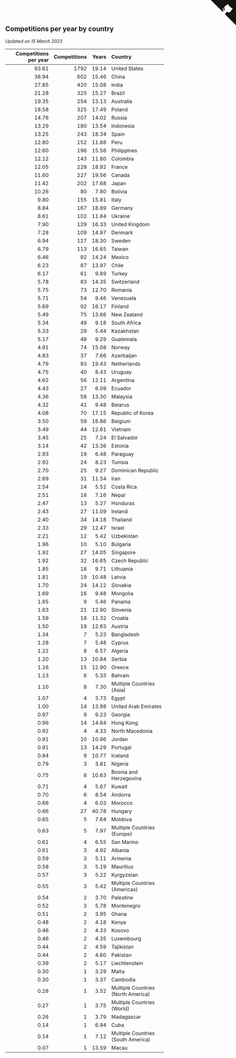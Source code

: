 ## Competitions per year by country

*Updated on 15 March 2023*

| Competitions per year | Competitions | Years | Country |
| ---: | ---: | ---: | :--- |
| 93.61 | 1792 | 19.14 | United States |
| 38.94 | 602 | 15.46 | China |
| 27.85 | 420 | 15.08 | India |
| 21.28 | 325 | 15.27 | Brazil |
| 19.35 | 254 | 13.13 | Australia |
| 18.58 | 325 | 17.49 | Poland |
| 14.76 | 207 | 14.02 | Russia |
| 13.29 | 180 | 13.54 | Indonesia |
| 13.25 | 243 | 18.34 | Spain |
| 12.80 | 152 | 11.88 | Peru |
| 12.60 | 196 | 15.56 | Philippines |
| 12.12 | 143 | 11.80 | Colombia |
| 12.05 | 228 | 18.92 | France |
| 11.60 | 227 | 19.56 | Canada |
| 11.42 | 202 | 17.68 | Japan |
| 10.26 | 80 | 7.80 | Bolivia |
| 9.80 | 155 | 15.81 | Italy |
| 8.84 | 167 | 18.89 | Germany |
| 8.61 | 102 | 11.84 | Ukraine |
| 7.90 | 129 | 16.33 | United Kingdom |
| 7.28 | 109 | 14.97 | Denmark |
| 6.94 | 127 | 18.30 | Sweden |
| 6.79 | 113 | 16.65 | Taiwan |
| 6.46 | 92 | 14.24 | Mexico |
| 6.23 | 87 | 13.97 | Chile |
| 6.17 | 61 | 9.89 | Turkey |
| 5.78 | 83 | 14.35 | Switzerland |
| 5.75 | 73 | 12.70 | Romania |
| 5.71 | 54 | 9.46 | Venezuela |
| 5.69 | 92 | 16.17 | Finland |
| 5.49 | 75 | 13.66 | New Zealand |
| 5.34 | 49 | 9.18 | South Africa |
| 5.33 | 29 | 5.44 | Kazakhstan |
| 5.17 | 48 | 9.29 | Guatemala |
| 4.91 | 74 | 15.08 | Norway |
| 4.83 | 37 | 7.66 | Azerbaijan |
| 4.79 | 93 | 19.43 | Netherlands |
| 4.75 | 40 | 8.43 | Uruguay |
| 4.62 | 56 | 12.11 | Argentina |
| 4.43 | 27 | 6.09 | Ecuador |
| 4.36 | 58 | 13.30 | Malaysia |
| 4.32 | 41 | 9.48 | Belarus |
| 4.08 | 70 | 17.15 | Republic of Korea |
| 3.50 | 59 | 16.86 | Belgium |
| 3.49 | 44 | 12.61 | Vietnam |
| 3.45 | 25 | 7.24 | El Salvador |
| 3.14 | 42 | 13.36 | Estonia |
| 2.93 | 19 | 6.48 | Paraguay |
| 2.92 | 24 | 8.23 | Tunisia |
| 2.70 | 25 | 9.27 | Dominican Republic |
| 2.69 | 31 | 11.54 | Iran |
| 2.54 | 14 | 5.52 | Costa Rica |
| 2.51 | 18 | 7.16 | Nepal |
| 2.47 | 13 | 5.27 | Honduras |
| 2.43 | 27 | 11.09 | Ireland |
| 2.40 | 34 | 14.18 | Thailand |
| 2.33 | 29 | 12.47 | Israel |
| 2.21 | 12 | 5.42 | Uzbekistan |
| 1.96 | 10 | 5.10 | Bulgaria |
| 1.92 | 27 | 14.05 | Singapore |
| 1.92 | 32 | 16.65 | Czech Republic |
| 1.85 | 18 | 9.71 | Lithuania |
| 1.81 | 19 | 10.48 | Latvia |
| 1.70 | 24 | 14.12 | Slovakia |
| 1.69 | 16 | 9.48 | Mongolia |
| 1.65 | 9 | 5.46 | Panama |
| 1.63 | 21 | 12.90 | Slovenia |
| 1.59 | 18 | 11.32 | Croatia |
| 1.50 | 19 | 12.63 | Austria |
| 1.34 | 7 | 5.23 | Bangladesh |
| 1.28 | 7 | 5.48 | Cyprus |
| 1.22 | 8 | 6.57 | Algeria |
| 1.20 | 13 | 10.84 | Serbia |
| 1.16 | 15 | 12.90 | Greece |
| 1.13 | 6 | 5.33 | Bahrain |
| 1.10 | 8 | 7.30 | Multiple Countries (Asia) |
| 1.07 | 4 | 3.73 | Egypt |
| 1.00 | 14 | 13.98 | United Arab Emirates |
| 0.97 | 9 | 9.23 | Georgia |
| 0.96 | 14 | 14.64 | Hong Kong |
| 0.92 | 4 | 4.33 | North Macedonia |
| 0.91 | 10 | 10.96 | Jordan |
| 0.91 | 13 | 14.29 | Portugal |
| 0.84 | 9 | 10.77 | Iceland |
| 0.79 | 3 | 3.81 | Nigeria |
| 0.75 | 8 | 10.63 | Bosnia and Herzegovina |
| 0.71 | 4 | 5.67 | Kuwait |
| 0.70 | 6 | 8.54 | Andorra |
| 0.66 | 4 | 6.03 | Morocco |
| 0.66 | 27 | 40.78 | Hungary |
| 0.65 | 5 | 7.64 | Moldova |
| 0.63 | 5 | 7.97 | Multiple Countries (Europe) |
| 0.61 | 4 | 6.55 | San Marino |
| 0.61 | 3 | 4.92 | Albania |
| 0.59 | 3 | 5.11 | Armenia |
| 0.58 | 3 | 5.19 | Mauritius |
| 0.57 | 3 | 5.22 | Kyrgyzstan |
| 0.55 | 3 | 5.42 | Multiple Countries (Americas) |
| 0.54 | 2 | 3.70 | Palestine |
| 0.52 | 3 | 5.78 | Montenegro |
| 0.51 | 2 | 3.95 | Ghana |
| 0.48 | 2 | 4.18 | Kenya |
| 0.46 | 2 | 4.33 | Kosovo |
| 0.46 | 2 | 4.35 | Luxembourg |
| 0.44 | 2 | 4.59 | Tajikistan |
| 0.44 | 2 | 4.60 | Pakistan |
| 0.39 | 2 | 5.17 | Liechtenstein |
| 0.30 | 1 | 3.29 | Malta |
| 0.30 | 1 | 3.37 | Cambodia |
| 0.28 | 1 | 3.52 | Multiple Countries (North America) |
| 0.27 | 1 | 3.75 | Multiple Countries (World) |
| 0.26 | 1 | 3.79 | Madagascar |
| 0.14 | 1 | 6.94 | Cuba |
| 0.14 | 1 | 7.12 | Multiple Countries (South America) |
| 0.07 | 1 | 13.59 | Macau |


<a href="https://github.com/jonatanklosko/wca_statistics" class="github-corner" aria-label="View source on Github"><svg width="80" height="80" viewBox="0 0 250 250" style="fill:#151513; color:#fff; position: absolute; top: 0; border: 0; right: 0;" aria-hidden="true"><path d="M0,0 L115,115 L130,115 L142,142 L250,250 L250,0 Z"></path><path d="M128.3,109.0 C113.8,99.7 119.0,89.6 119.0,89.6 C122.0,82.7 120.5,78.6 120.5,78.6 C119.2,72.0 123.4,76.3 123.4,76.3 C127.3,80.9 125.5,87.3 125.5,87.3 C122.9,97.6 130.6,101.9 134.4,103.2" fill="currentColor" style="transform-origin: 130px 106px;" class="octo-arm"></path><path d="M115.0,115.0 C114.9,115.1 118.7,116.5 119.8,115.4 L133.7,101.6 C136.9,99.2 139.9,98.4 142.2,98.6 C133.8,88.0 127.5,74.4 143.8,58.0 C148.5,53.4 154.0,51.2 159.7,51.0 C160.3,49.4 163.2,43.6 171.4,40.1 C171.4,40.1 176.1,42.5 178.8,56.2 C183.1,58.6 187.2,61.8 190.9,65.4 C194.5,69.0 197.7,73.2 200.1,77.6 C213.8,80.2 216.3,84.9 216.3,84.9 C212.7,93.1 206.9,96.0 205.4,96.6 C205.1,102.4 203.0,107.8 198.3,112.5 C181.9,128.9 168.3,122.5 157.7,114.1 C157.9,116.9 156.7,120.9 152.7,124.9 L141.0,136.5 C139.8,137.7 141.6,141.9 141.8,141.8 Z" fill="currentColor" class="octo-body"></path></svg></a><style>.github-corner:hover .octo-arm{animation:octocat-wave 560ms ease-in-out}@keyframes octocat-wave{0%,100%{transform:rotate(0)}20%,60%{transform:rotate(-25deg)}40%,80%{transform:rotate(10deg)}}@media (max-width:500px){.github-corner:hover .octo-arm{animation:none}.github-corner .octo-arm{animation:octocat-wave 560ms ease-in-out}}</style>
